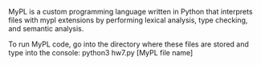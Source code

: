 MyPL is a custom programming language written in Python that interprets files with mypl extensions by 
performing lexical analysis, type checking, and semantic analysis.

To run MyPL code, go into the directory where these files are stored and type into the console: 
python3 hw7.py [MyPL file name]

